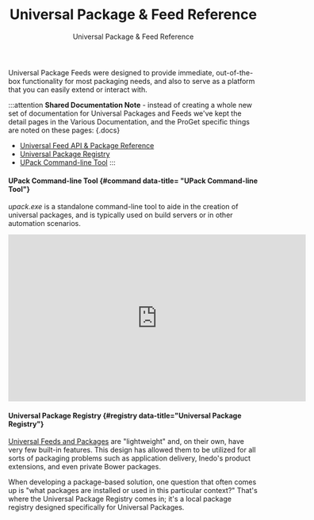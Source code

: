 ﻿---
title: Universal Package & Feed Reference
subtitle: Universal Package & Feed Reference
keywords: proget, installation

---

Universal Package Feeds were designed to provide immediate, out-of-the-box functionality for most packaging needs, and also to serve as a platform that you can easily extend or interact with.

:::attention
**Shared Documentation Note** - instead of creating a whole new set of documentation for Universal Packages and Feeds we've kept the detail pages in the Various Documentation, and the ProGet specific things are noted on these pages:
{.docs}
  - [Universal Feed API & Package Reference](/docs/various/universal-packages/universal-feed-api)
  - [Universal Package Registry](/docs/various/universal-packages/universal-package-registry)
  - [UPack Command-line Tool](/docs/various/universal-packages/upack-reference)
:::

#### UPack Command-line Tool {#command data-title= "UPack Command-line Tool"}

*upack.exe* is a standalone command-line tool to aide in the creation of universal packages, and is typically used on build servers or in other automation scenarios.

<iframe width="600" height="337" src="https://www.youtube.com/embed/blGLta0cvPA" frameborder="0" allowfullscreen="true"></iframe>

#### Universal Package Registry {#registry data-title="Universal Package Registry"}

[Universal Feeds and Packages](/docs/proget/feed-types/universal) are "lightweight" and, on their own, have very few built-in features. This design has allowed them to be utilized for all sorts of packaging problems such as application delivery, Inedo's product extensions, and even private Bower packages.

  When developing a package-based solution, one question that often comes up is "what packages are installed or used in this particular context?" That's where the Universal Package Registry comes in; it's a local package registry designed specifically for Universal Packages.
